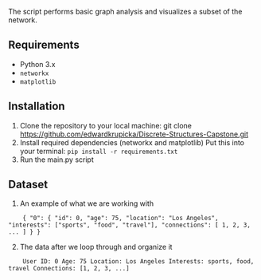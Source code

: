 The script performs basic graph analysis and visualizes a subset of the network.

## Requirements
- Python 3.x
- `networkx`
- `matplotlib`

## Installation
1. Clone the repository to your local machine:
   git clone https://github.com/edwardkrupicka/Discrete-Structures-Capstone.git
2. Install required dependencies (networkx and matplotlib)
    Put this into your terminal: `pip install -r requirements.txt`
3. Run the main.py script

## Dataset
1. An example of what we are working with

`    {
    "0": {
        "id": 0,
        "age": 75,
        "location": "Los Angeles",
        "interests": ["sports", "food", "travel"],
        "connections": [
        1, 2, 3, ...
        ]
    }
    }`

2. The data after we loop through and organize it

`    User ID: 0
    Age: 75
    Location: Los Angeles
    Interests: sports, food, travel
    Connections: [1, 2, 3, ...]`